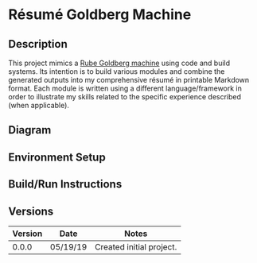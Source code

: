 # Résumé Goldberg Machine

## Description

This project mimics a [Rube Goldberg machine](https://en.wikipedia.org/wiki/Rube_Goldberg_machine) using code and build 
systems. Its intention is to build various modules and combine the generated outputs into my comprehensive résumé in 
printable Markdown format. Each module is written using a different language/framework in order to illustrate my skills 
related to the specific experience described (when applicable).

## Diagram

## Environment Setup

## Build/Run Instructions

## Versions

| Version | Date     | Notes                    |
| ------- | -------- | ------------------------ |
| 0.0.0   | 05/19/19 | Created initial project. |
